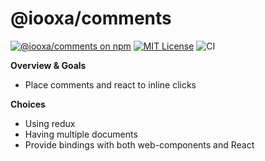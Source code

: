 # @iooxa/comments
[![@iooxa/comments on npm](https://img.shields.io/npm/v/@iooxa/comments.svg)](https://www.npmjs.com/package/@iooxa/comments)
[![MIT License](https://img.shields.io/badge/license-MIT-blue.svg)](https://github.com/iooxa/comments/blob/master/LICENSE)
![CI](https://github.com/iooxa/comments/workflows/CI/badge.svg)

**Overview & Goals**
* Place comments and react to inline clicks

**Choices**
* Using redux
* Having multiple documents
* Provide bindings with both web-components and React

